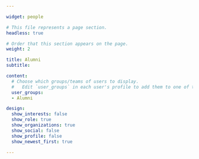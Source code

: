 ```yaml
---

widget: people

# This file represents a page section.
headless: true

# Order that this section appears on the page.
weight: 2

title: Alumni
subtitle:

content:
  # Choose which groups/teams of users to display.
  #   Edit `user_groups` in each user's profile to add them to one of these groups.
  user_groups:
  - Alumni

design:
  show_interests: false
  show_role: true
  show_organizations: true
  show_social: false
  show_profile: false
  show_newest_first: true

---
```

